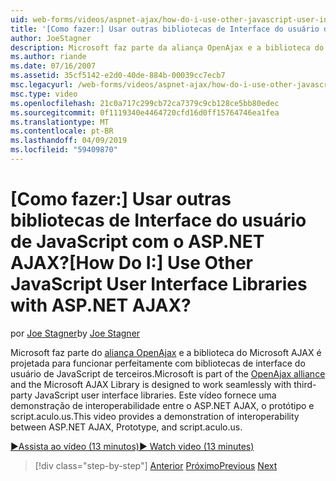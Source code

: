 ```yaml
---
uid: web-forms/videos/aspnet-ajax/how-do-i-use-other-javascript-user-interface-libraries-with-aspnet-ajax
title: '[Como fazer:] Usar outras bibliotecas de Interface do usuário de JavaScript com o ASP.NET AJAX? | Microsoft Docs'
author: JoeStagner
description: Microsoft faz parte da aliança OpenAjax e a biblioteca do Microsoft AJAX foi projetada para funcionar perfeitamente com bibliotecas de interface do usuário de JavaScript de terceiros...
ms.author: riande
ms.date: 07/16/2007
ms.assetid: 35cf5142-e2d0-40de-884b-00039cc7ecb7
msc.legacyurl: /web-forms/videos/aspnet-ajax/how-do-i-use-other-javascript-user-interface-libraries-with-aspnet-ajax
msc.type: video
ms.openlocfilehash: 21c0a717c299cb72ca7379c9cb128ce5bb80edec
ms.sourcegitcommit: 0f1119340e4464720cfd16d0ff15764746ea1fea
ms.translationtype: MT
ms.contentlocale: pt-BR
ms.lasthandoff: 04/09/2019
ms.locfileid: "59409870"
---
```

# <a name="how-do-i-use-other-javascript-user-interface-libraries-with-aspnet-ajax"></a><span data-ttu-id="40bb2-104">[Como fazer:] Usar outras bibliotecas de Interface do usuário de JavaScript com o ASP.NET AJAX?</span><span class="sxs-lookup"><span data-stu-id="40bb2-104">[How Do I:] Use Other JavaScript User Interface Libraries with ASP.NET AJAX?</span></span>

<span data-ttu-id="40bb2-105">por [Joe Stagner](https://github.com/JoeStagner)</span><span class="sxs-lookup"><span data-stu-id="40bb2-105">by [Joe Stagner](https://github.com/JoeStagner)</span></span>

<span data-ttu-id="40bb2-106">Microsoft faz parte do [aliança OpenAjax](http://www.openajax.org/) e a biblioteca do Microsoft AJAX é projetada para funcionar perfeitamente com bibliotecas de interface do usuário de JavaScript de terceiros.</span><span class="sxs-lookup"><span data-stu-id="40bb2-106">Microsoft is part of the [OpenAjax alliance](http://www.openajax.org/) and the Microsoft AJAX Library is designed to work seamlessly with third-party JavaScript user interface libraries.</span></span> <span data-ttu-id="40bb2-107">Este vídeo fornece uma demonstração de interoperabilidade entre o ASP.NET AJAX, o protótipo e script.aculo.us.</span><span class="sxs-lookup"><span data-stu-id="40bb2-107">This video provides a demonstration of interoperability between ASP.NET AJAX, Prototype, and script.aculo.us.</span></span>

[<span data-ttu-id="40bb2-108">&#9654;Assista ao vídeo (13 minutos)</span><span class="sxs-lookup"><span data-stu-id="40bb2-108">&#9654; Watch video (13 minutes)</span></span>](https://channel9.msdn.com/Blogs/ASP-NET-Site-Videos/how-do-i-use-other-javascript-user-interface-libraries-with-aspnet-ajax)

> [!div class="step-by-step"]
> <span data-ttu-id="40bb2-109">[Anterior](how-do-i-choose-between-methods-of-ajax-page-updates.md)
> [Próximo](how-do-i-use-the-aspnet-ajax-profile-services.md)</span><span class="sxs-lookup"><span data-stu-id="40bb2-109">[Previous](how-do-i-choose-between-methods-of-ajax-page-updates.md)
[Next](how-do-i-use-the-aspnet-ajax-profile-services.md)</span></span>
